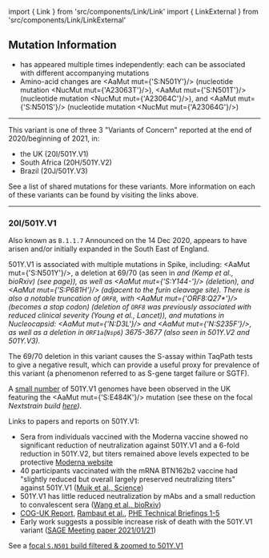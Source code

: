 import { Link } from 'src/components/Link/Link'
import { LinkExternal } from 'src/components/Link/LinkExternal'

## Mutation Information

- <AaMut mut="S:N501"/> has appeared multiple times independently: each can be associated with different accompanying mutations
- Amino-acid changes are <AaMut mut={'S:N501Y'}/> (nucleotide mutation <NucMut mut={'A23063T'}/>), <AaMut mut={'S:N501T'}/> (nucleotide mutation <NucMut mut={'A23064C'}/>), and <AaMut mut={'S:N501S'}/> (nucleotide mutation <NucMut mut={'A23064G'}/>)

---

This variant is one of three 3 "Variants of Concern" reported at the end of 2020/beginning of 2021, in:
- the UK (20I/501Y.V1) <Var name="20I/501Y.V1"/>
- South Africa (20H/501Y.V2)  <Var name="20H/501Y.V2"/>
- Brazil (20J/501Y.V3)   <Var name="20J/501Y.V3"/>

See a <Link href="/shared-mutations">list of shared mutations</Link> for these variants. More information on each of these variants can be found by visiting the links above.

---

### 20I/501Y.V1
Also known as `B.1.1.7`
Announced on the 14 Dec 2020, appears to have arisen and/or initially expanded in the South East of England.

501Y.V1 is associated with multiple mutations in Spike, including: <AaMut mut={'S:N501Y'}/>, a deletion at 69/70 (as seen in <Var name="20A/S:439K"/> and <Var name="S:Y453F"/> (<LinkExternal href="https://www.biorxiv.org/content/10.1101/2020.12.14.422555v3">Kemp et al., bioRxiv</LinkExternal>) (<Link href="/variants/S.H69-">see <Var name="S:H69-"/> page</Link>)), as well as <AaMut mut={'S:Y144-'}/> (deletion), and <AaMut mut={'S:P681H'}/> (adjacent to the furin cleavage site).
There is also a notable truncation of <code>ORF8</code>, with <AaMut mut={'ORF8:Q27*'}/> (becomes a stop codon) (deletion of <code>ORF8</code> was previously associated with reduced clinical severity (<LinkExternal href="https://www.thelancet.com/article/S0140-6736(20)31757-8/fulltext">Young et al., Lancet</LinkExternal>)), and mutations in Nucleocapsid: <AaMut mut={'N:D3L'}/> and <AaMut mut={'N:S235F'}/>, as well as a deletion in <code>ORF1a</code>(<code>Nsp6</code>) 3675-3677  (also seen in 501Y.V2 and 501Y.V3).

The 69/70 deletion in this variant causes the S-assay within TaqPath tests to give a negative result, which can provide a useful proxy for prevalence of this variant (a phenomenon referred to as S-gene target failure or SGTF). 

A [small number](https://assets.publishing.service.gov.uk/government/uploads/system/uploads/attachment_data/file/957504/Variant_of_Concern_VOC_202012_01_Technical_Briefing_5_England.pdf) of 501Y.V1 genomes have been observed in the UK featuring the <AaMut mut={'S:E484K'}/> mutation (see these on the focal <Var name="S:E484"/> Nextstrain build [here](https://nextstrain.org/groups/neherlab/ncov/S.E484?c=gt-S_484&gt=S.484K&label=clade:20I/501Y.V1)). 

Links to papers and reports on 501Y.V1:
- Sera from individuals vaccined with the Moderna vaccine showed no significant reduction of neutralization against 501Y.V1 and a 6-fold reduction in 501Y.V2, but titers remained above levels expected to be protective [Moderna website](https://investors.modernatx.com/news-releases/news-release-details/moderna-covid-19-vaccine-retains-neutralizing-activity-against)
- 40 participants vaccinated with the mRNA BTN162b2 vaccine had "slightly reduced but overall largely preserved neutralizing titers" against 501Y.V1 ([Muik et al., Science](https://science.sciencemag.org/content/early/2021/01/28/science.abg6105.full))
- 501Y.V1 has little reduced neutralization by mAbs and a small reduction to convalescent sera ([Wang et al., bioRxiv](https://www.biorxiv.org/content/10.1101/2021.01.25.428137v2))
- [COG-UK Report](https://www.cogconsortium.uk/news_item/update-on-new-sars-cov-2-variant-and-how-cog-uk-tracks-emerging-mutations/), [Rambaut et al.](https://virological.org/t/preliminary-genomic-characterisation-of-an-emergent-sars-cov-2-lineage-in-the-uk-defined-by-a-novel-set-of-spike-mutations/563), [PHE Technical Briefings 1-5](https://www.gov.uk/government/publications/investigation-of-novel-sars-cov-2-variant-variant-of-concern-20201201)
- Early work suggests a possible increase risk of death with the 501Y.V1 variant ([SAGE Meeting paper 2021/01/21](https://assets.publishing.service.gov.uk/government/uploads/system/uploads/attachment_data/file/955239/NERVTAG_paper_on_variant_of_concern__VOC__B.1.1.7.pdf))

See a [focal `S.N501` build filtered & zoomed to 501Y.V1](https://nextstrain.org/groups/neherlab/ncov/S.N501?c=gt-S_501&f_clade_membership=20I/501Y.V1&label=clade:20I/501Y.V1&p=grid&r=country)
